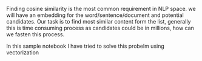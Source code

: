 Finding cosine similarity is the most common requirement in NLP space. we will have an embedding for the word/sentence/document and potential candidates. Our task is to find most similar content form the list, generally this is time consuming process as candidates could be in millions, how can we fasten this process.

In this sample notebook I have tried to solve this probelm using vectorization
